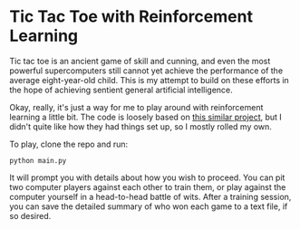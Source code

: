 # Tic Tac Toe with Reinforcement Learning

Tic tac toe is an ancient game of skill and cunning, and even the most powerful supercomputers still cannot yet achieve the performance of the average eight-year-old child. This is my attempt to build on these efforts in the hope of achieving sentient general artificial intelligence.

Okay, really, it's just a way for me to play around with reinforcement learning a little bit. The code is loosely based on [this similar project](https://github.com/giladariel/TicTacToe_RL), but I didn't quite like how they had things set up, so I mostly rolled my own.

To play, clone the repo and run:

```
python main.py
```

It will prompt you with details about how you wish to proceed. You can pit two computer players against each other to train them, or play against the computer yourself in a head-to-head battle of wits. After a training session, you can save the detailed summary of who won each game to a text file, if so desired. 